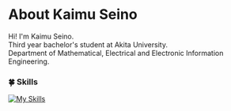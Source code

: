 # About Kaimu Seino
Hi! I'm Kaimu Seino. <br />
Third year bachelor's student at Akita University.<br />
Department of Mathematical, Electrical and Electronic Information Engineering.<br />

### 🍀 Skills
[![My Skills](https://skillicons.dev/icons?i=ts,js,html,css,php,python,react,next,git,github,figma&perline=5)](https://skillicons.dev)
